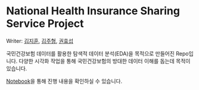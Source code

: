 # National Health Insurance Sharing Service Project

Writer: [김지훈](https://github.com/jihoon1990), [김주형](https://github.com/yolo0220), [권효섭](dancinggolfshoes@gmail.com)

국민건강보험 데이터를 활용한 탐색적 데이터 분석(EDA)을 목적으로 만들어진 Repo입니다. 다양한 시각화 작업을 통해 국민건강보험의 방대한 데이터 이해를 돕는데 목적이 있습니다.

[Notebook](https://github.com/jihoon1990/National_Health_Insurance_Sharing_Service_Project/blob/master/Exploratory_Data_Analysis.ipynb)을 통해 진행 내용을 확인하실 수 있습니다.
